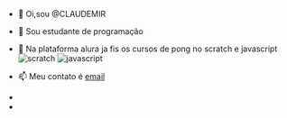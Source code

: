 - 👋 Oi,sou @CLAUDEMIR
- 👀 Sou estudante de programação
- 🌱 Na plataforma alura ja fis os cursos de pong no scratch e javascript
![scratch](https://img.shields.io/badge/Scratch-4D97FF?style=for-the-badge&logo=Scratch&logoColor=white)
![javascript](https://img.shields.io/badge/JavaScript-323330?style=for-the-badge&logo=javascript&logoColor=F7DF1E)

- 📫 Meu contato é [email](claudeir.concecao@escola.pr.gov.br)
- 
- 

<!---
claudemir2022/claudemir2022 is a ✨ special ✨ repository because its `README.md` (this file) appears on your GitHub profile.
You can click the Preview link to take a look at your changes.
--->
